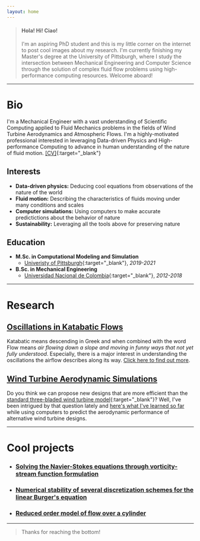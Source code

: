 ```yaml
---
layout: home
---
```


> #### Hola! Hi! Ciao! 
> I'm an aspiring PhD student and this is my little corner on the internet to post cool images about my research. I'm currently finishing my Master's degree at the University of Pittsburgh, where I study the intersection between Mechanical Engineering and Computer Science through the solution of complex fluid flow problems using high-performance computing resources. Welcome aboard!

* * *

# Bio

 I'm a Mechanical Engineer with a vast understanding of Scientific Computing applied to Fluid Mechanics problems in the fields of Wind Turbine Aerodynamics and Atmospheric Flows. I'm a highly-motivated professional interested in leveraging Data-driven Physics and High-performance Computing to advance in human understanding of the nature of fluid motion. [\[CV\]](https://drive.google.com/file/d/1xo3hGSOiF1TlF06tmNUMxDqxj7R4HhDQ/view?usp=sharing){:target="_blank"}

## Interests

*   **Data-driven physics:** Deducing cool equations from observations of the nature of the world
*   **Fluid motion:** Describing the characteristics of fluids moving under many conditions and scales
*   **Computer simulations:** Using computers to make accurate predictictions about the behavior of nature
*   **Sustainability:** Leveraging all the tools above for preserving nature

## Education

- **M.Sc. in Computational Modeling and Simulation**
  - [Univeristy of Pittsburgh](https://www.pitt.edu/){:target="_blank"}, _2019-2021_
- **B.Sc. in Mechanical Engineering**
  - [Universidad Nacional de Colombia](https://medellin.unal.edu.co/){:target="_blank"}, _2012-2018_

* * *

# Research

## [Oscillations in Katabatic Flows](./katabatic.html)

 Katabatic means descending in Greek and when combined with the word Flow means _air flowing down a slope and moving in funny ways that not yet fully understood_. Especially, there is a major interest in understanding the oscillations the airflow describes along its way. [Click here to find out more](./katabatic.html). 


## [Wind Turbine Aerodynamic Simulations](./wind_turbines.html)

 Do you think we can propose new designs that are more efficient than the [standard three-bladed wind turbine model](https://flic.kr/p/aa1uWJ){:target="_blank"}? Well, I've been intrigued by that question lately and [here's what I've learned so far](./wind_turbines.html) while using computers to predict the aerodynamic performance of alternative wind turbine designs.




* * *

# Cool projects

- ### [Solving the Navier-Stokes equations through vorticity-stream function formulation](./projects/NS_vorticity.html)
- ### [Numerical stability of several discretization schemes for the linear Burger's equation](./projects/Stability_Burgers.html)
- ### [Reduced order model of flow over a cylinder](./projects/ROM_cylinder.html)




* * *

> Thanks for reaching the bottom!
